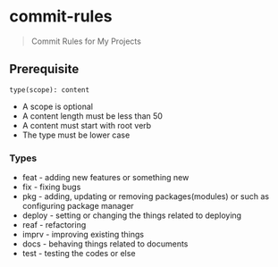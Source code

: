 # commit-rules
> Commit Rules for My Projects

## Prerequisite  
```
type(scope): content
```
- A scope is optional
- A content length must be less than 50
- A content must start with root verb
- The type must be lower case

### Types

* feat - adding new features or something new
* fix - fixing bugs
* pkg - adding, updating or removing packages(modules) or such as configuring package manager
* deploy - setting or changing the things related to deploying
* reaf - refactoring
* imprv - improving existing things
* docs - behaving things related to documents
* test - testing the codes or else
